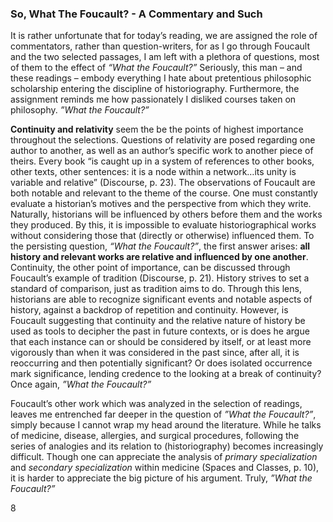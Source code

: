 ### So, What The Foucault? - A Commentary and Such

It is rather unfortunate that for today’s reading, we are assigned the role of commentators, rather than question-writers, for as I go through Foucault and the two selected passages, I am left with a plethora of questions, most of them to the effect of _“What the Foucault?”_ Seriously, this man – and these readings – embody everything I hate about pretentious philosophic scholarship entering the discipline of historiography. Furthermore, the assignment reminds me how passionately I disliked courses taken on philosophy. _”What the Foucault?”_

**Continuity and relativity** seem the be the points of highest importance throughout the selections. Questions of relativity are posed regarding one author to another, as well as an author’s specific work to another piece of theirs. Every book “is caught up in a system of references to other books, other texts, other sentences: it is a node within a network…its unity is variable and relative” (Discourse, p. 23). The observations of Foucault are both notable and relevant to the theme of the course. One must constantly evaluate a historian’s motives and the perspective from which they write. Naturally, historians will be influenced by others before them and the works they produced. By this, it is impossible to evaluate historiographical works without considering those that (directly or otherwise) influenced them. To the persisting question, _“What the Foucault?”_, the first answer arises: **all history and relevant works are relative and influenced by one another**. Continuity, the other point of importance, can be discussed through Foucault’s example of tradition (Discourse, p. 21). History strives to set a standard of comparison, just as tradition aims to do. Through this lens, historians are able to recognize significant events and notable aspects of history, against a backdrop of repetition and continuity. However, is Foucault suggesting that continuity and the relative nature of history be used as tools to decipher the past in future contexts, or is does he argue that each instance can or should be considered by itself, or at least more vigorously than when it was considered in the past since, after all, it is reoccurring and then potentially significant? Or does isolated occurrence mark significance, lending credence to the looking at a break of continuity? Once again, _”What the Foucault?”_

Foucault’s other work which was analyzed in the selection of readings, leaves me entrenched far deeper in the question of _”What the Foucault?”_, simply because I cannot wrap my head around the literature. While he talks of medicine, disease, allergies, and surgical procedures, following the series of analogies and its relation to (historiography) becomes increasingly difficult. Though one can appreciate the analysis of _primary specialization_ and _secondary specialization_ within medicine (Spaces and Classes, p. 10), it is harder to appreciate the big picture of his argument. Truly, _”What the Foucault?”_

8
